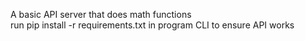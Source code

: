 A basic API server that does math functions </br>
run pip install -r requirements.txt in program CLI to ensure API works
